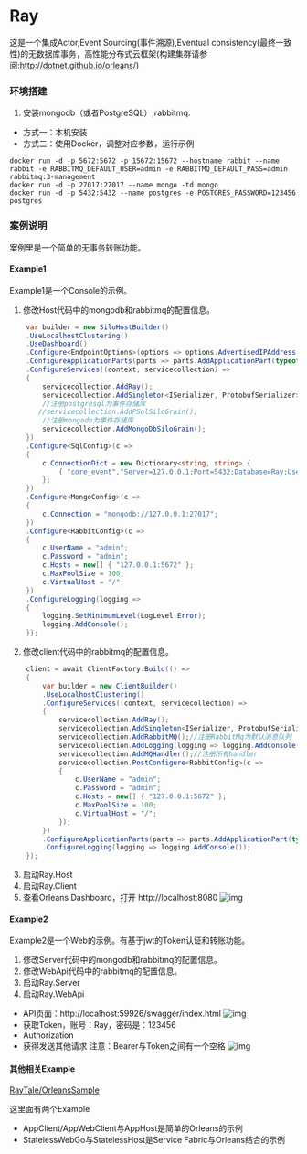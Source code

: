 # Ray
这是一个集成Actor,Event Sourcing(事件溯源),Eventual consistency(最终一致性)的无数据库事务，高性能分布式云框架(构建集群请参阅:http://dotnet.github.io/orleans/) 

### 环境搭建
1. 安装mongodb（或者PostgreSQL）,rabbitmq.
- 方式一：本机安装
- 方式二：使用Docker，调整对应参数，运行示例
```
docker run -d -p 5672:5672 -p 15672:15672 --hostname rabbit --name rabbit -e RABBITMQ_DEFAULT_USER=admin -e RABBITMQ_DEFAULT_PASS=admin  rabbitmq:3-management
docker run -d -p 27017:27017 --name mongo -td mongo 
docker run -d -p 5432:5432 --name postgres -e POSTGRES_PASSWORD=123456  postgres
```
### 案例说明

案例里是一个简单的无事务转账功能。

#### Example1

Example1是一个Console的示例。

1. 修改Host代码中的mongodb和rabbitmq的配置信息。

```csharp
    var builder = new SiloHostBuilder()
    .UseLocalhostClustering()
    .UseDashboard()
    .Configure<EndpointOptions>(options => options.AdvertisedIPAddress = IPAddress.Loopback)
    .ConfigureApplicationParts(parts => parts.AddApplicationPart(typeof(Account).Assembly).WithReferences())
    .ConfigureServices((context, servicecollection) =>
    {
        servicecollection.AddRay();
        servicecollection.AddSingleton<ISerializer, ProtobufSerializer>();//注册序列化组件
        //注册postgresql为事件存储库
       //servicecollection.AddPSqlSiloGrain();
        //注册mongodb为事件存储库
        servicecollection.AddMongoDbSiloGrain();
    })
    .Configure<SqlConfig>(c =>
    {
        c.ConnectionDict = new Dictionary<string, string> {
            { "core_event","Server=127.0.0.1;Port=5432;Database=Ray;User Id=postgres;Password=123456;Pooling=true;MaxPoolSize=20;"}
        };
    })
    .Configure<MongoConfig>(c =>
    {
        c.Connection = "mongodb://127.0.0.1:27017";
    })
    .Configure<RabbitConfig>(c =>
    {
        c.UserName = "admin";
        c.Password = "admin";
        c.Hosts = new[] { "127.0.0.1:5672" };
        c.MaxPoolSize = 100;
        c.VirtualHost = "/";
    })
    .ConfigureLogging(logging =>
    {
        logging.SetMinimumLevel(LogLevel.Error);
        logging.AddConsole();
    });
```

2. 修改client代码中的rabbitmq的配置信息。

```csharp
    client = await ClientFactory.Build(() =>
    {
        var builder = new ClientBuilder()
        .UseLocalhostClustering()
        .ConfigureServices((context, servicecollection) =>
        {
            servicecollection.AddRay();
            servicecollection.AddSingleton<ISerializer, ProtobufSerializer>();//注册序列化组件
            servicecollection.AddRabbitMQ();//注册RabbitMq为默认消息队列
            servicecollection.AddLogging(logging => logging.AddConsole());
            servicecollection.AddMQHandler();//注册所有handler
            servicecollection.PostConfigure<RabbitConfig>(c =>
            {
                c.UserName = "admin";
                c.Password = "admin";
                c.Hosts = new[] { "127.0.0.1:5672" };
                c.MaxPoolSize = 100;
                c.VirtualHost = "/";
            });
        })
        .ConfigureApplicationParts(parts => parts.AddApplicationPart(typeof(IAccount).Assembly).WithReferences())
        .ConfigureLogging(logging => logging.AddConsole());
    });
```

3. 启动Ray.Host
4. 启动Ray.Client
5. 查看Orleans Dashboard，打开 http://localhost:8080
![img](https://note.youdao.com/yws/api/personal/file/F3763621DD114B678E16EB6F0A10A210?method=download&shareKey=50d0a0c58afe32247423c0cacefe8305)

#### Example2

Example2是一个Web的示例。有基于jwt的Token认证和转账功能。
1. 修改Server代码中的mongodb和rabbitmq的配置信息。
2. 修改WebApi代码中的rabbitmq的配置信息。
3. 启动Ray.Server
4. 启动Ray.WebApi

- API页面：http://localhost:59926/swagger/index.html
![img](https://note.youdao.com/yws/api/personal/file/4EB67A24A90D43EBAD31CBBCA2A2886B?method=download&shareKey=6bba648f418070c7cddca4d7dbf797b9)
- 获取Token，账号：Ray，密码是：123456
- Authorization
- 获得发送其他请求
注意：Bearer与Token之间有一个空格
![img](https://note.youdao.com/yws/api/personal/file/936358F9A50B44E584145A6F50055CE7?method=download&shareKey=2f3c0d8b901dc5a40d9dd60d2e4adecf)



#### 其他相关Example

[RayTale/OrleansSample](https://github.com/RayTale/OrleansSample)

这里面有两个Example
- AppClient/AppWebClient与AppHost是简单的Orleans的示例
- StatelessWebGo与StatelessHost是Service Fabric与Orleans结合的示例